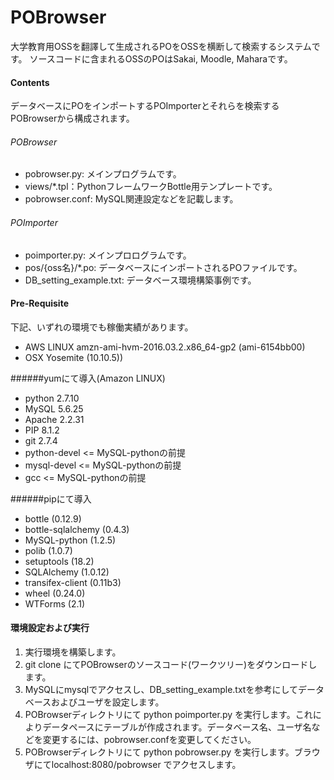 # POBrowser
大学教育用OSSを翻譯して生成されるPOをOSSを横断して検索するシステムです。
ソースコードに含まれるOSSのPOはSakai, Moodle, Maharaです。
#### Contents
データベースにPOをインポートするPOImporterとそれらを検索するPOBrowserから構成されます。

###### POBrowser
* pobrowser.py: メインプログラムです。
* views/*.tpl：PythonフレームワークBottle用テンプレートです。
* pobrowser.conf: MySQL関連設定などを記載します。

###### POImporter
* poimporter.py: メインプロログラムです。
* pos/{oss名}/*.po: データベースにインポートされるPOファイルです。
* DB_setting_example.txt: データベース環境構築事例です。

#### Pre-Requisite
下記、いずれの環境でも稼働実績があります。
* AWS LINUX amzn-ami-hvm-2016.03.2.x86_64-gp2 (ami-6154bb00)
* OSX Yosemite (10.10.5))

######yumにて導入(Amazon LINUX)
* python 2.7.10
* MySQL 5.6.25
* Apache 2.2.31
* PIP 8.1.2
* git  2.7.4
* python-devel  <= MySQL-pythonの前提
* mysql-devel  <= MySQL-pythonの前提
* gcc  <= MySQL-pythonの前提

######pipにて導入
* bottle (0.12.9)
* bottle-sqlalchemy (0.4.3)
* MySQL-python (1.2.5) 
* polib (1.0.7)
* setuptools (18.2)
* SQLAlchemy (1.0.12)
* transifex-client (0.11b3)
* wheel (0.24.0)
* WTForms (2.1)

#### 環境設定および実行
1. 実行環境を構築します。
2. git clone にてPOBrowserのソースコード(ワークツリー)をダウンロードします。
3. MySQLにmysqlでアクセスし、DB_setting_example.txtを参考にしてデータベースおよびユーザを設定します。
4. POBrowserディレクトリにて python poimporter.py を実行します。これによりデータペースにテーブルが作成されます。データベース名、ユーザ名などを変更するには、pobrowser.confを変更してください。
5. POBrowserディレクトリにて python pobrowser.py を実行します。ブラウザにてlocalhost:8080/pobrowser でアクセスします。


